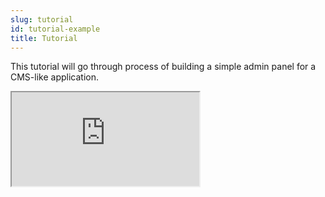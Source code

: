```yaml
---
slug: tutorial
id: tutorial-example
title: Tutorial
---
```



This tutorial will go through process of building a simple admin panel for a CMS-like application.
<br/>

<iframe src="https://codesandbox.io/embed/tutorial-ov79u?autoresize=1&fontsize=14&theme=dark&view=preview"
    style={{width: "100%", height:"80vh", border: "0px", borderRadius: "8px", overflow:"hidden"}}
    title="refine-tutorial"
    allow="accelerometer; ambient-light-sensor; camera; encrypted-media; geolocation; gyroscope; hid; microphone; midi; payment; usb; vr; xr-spatial-tracking"
    sandbox="allow-forms allow-modals allow-popups allow-presentation allow-same-origin allow-scripts"
></iframe>